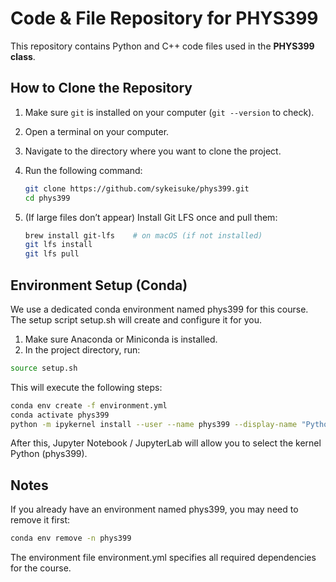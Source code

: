 # Code & File Repository for PHYS399

This repository contains Python and C++ code files used in the **PHYS399 class**.

## How to Clone the Repository

1. Make sure `git` is installed on your computer (`git --version` to check).
2. Open a terminal on your computer.
3. Navigate to the directory where you want to clone the project.
4. Run the following command:

   ```bash
   git clone https://github.com/sykeisuke/phys399.git
   cd phys399
   ```
5. (If large files don’t appear) Install Git LFS once and pull them:

   ```bash
   brew install git-lfs    # on macOS (if not installed)
   git lfs install
   git lfs pull
   ```

## Environment Setup (Conda)

We use a dedicated conda environment named phys399 for this course.
The setup script setup.sh will create and configure it for you.

1.	Make sure Anaconda or Miniconda is installed.
2.	In the project directory, run:

   ```bash
   source setup.sh
   ```

This will execute the following steps:
   ```bash
   conda env create -f environment.yml
   conda activate phys399
   python -m ipykernel install --user --name phys399 --display-name "Python (phys399)"
   ```
After this, Jupyter Notebook / JupyterLab will allow you to select the kernel Python (phys399).

## Notes

If you already have an environment named phys399, you may need to remove it first:
  ```bash
  conda env remove -n phys399
  ```
The environment file environment.yml specifies all required dependencies for the course.

